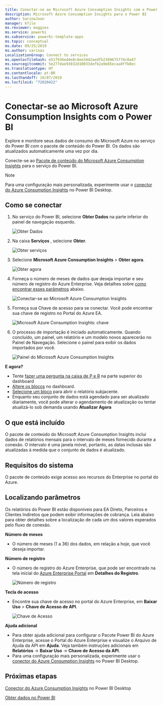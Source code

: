 ```yaml
---
title: Conectar-se ao Microsoft Azure Consumption Insights com o Power BI
description: Microsoft Azure Consumption Insights para o Power BI
author: SarinaJoan
manager: kfile
ms.reviewer: maggies
ms.service: powerbi
ms.subservice: powerbi-template-apps
ms.topic: conceptual
ms.date: 09/25/2019
ms.author: sarinas
LocalizationGroup: Connect to services
ms.openlocfilehash: e51f936e44e8c8ee3442aedfb2389675774c0a47
ms.sourcegitcommit: 5e277dae93832d10033defb2a9e85ecaa8ffb8ec
ms.translationtype: HT
ms.contentlocale: pt-BR
ms.lasthandoff: 10/07/2019
ms.locfileid: "72020422"
---
```

# <a name="connect-to-microsoft-azure-consumption-insights-with-power-bi"></a>Conectar-se ao Microsoft Azure Consumption Insights com o Power BI
Explore e monitore seus dados de consumo do Microsoft Azure no serviço do Power BI com o pacote de conteúdo do Power BI. Os dados são atualizados automaticamente uma vez por dia.

Conecte-se ao [Pacote de conteúdo do Microsoft Azure Consumption Insights](https://app.powerbi.com/getdata/services/azureconsumption) para o serviço do Power BI.

> [!NOTE]
> Para uma configuração mais personalizada, experimente usar o [conector do Azure Consumption Insights](desktop-connect-azure-consumption-insights.md) no Power BI Desktop.

## <a name="how-to-connect"></a>Como se conectar
1. No serviço do Power BI, selecione **Obter Dados** na parte inferior do painel de navegação esquerdo.
   
    ![Obter Dados](media/service-connect-to-azure-consumption-insights/getdata.png)
2. Na caixa **Serviços** , selecione **Obter**.
   
   ![Obter serviços](media/service-connect-to-azure-consumption-insights/services.png)
3. Selecione **Microsoft Azure Consumption Insights** \> **Obter agora**. 
   
   ![Obter agora](media/service-connect-to-azure-consumption-insights/mazureconsumption.png)
4. Forneça o número de meses de dados que deseja importar e seu número de registro do Azure Enterprise. Veja detalhes sobre [como encontrar esses parâmetros](#FindingParams) abaixo.
   
    ![Conectar-se ao Microsoft Azure Consumption Insights](media/service-connect-to-azure-consumption-insights/azureconsumptionparams.png)
5. Forneça sua Chave de acesso para se conectar. Você pode encontrar sua chave de registro no Portal do Azure EA. 
   
    ![Microsoft Azure Consumption Insights: chave](media/service-connect-to-azure-consumption-insights/msazureconsumptioncreds.png)
6. O processo de importação é iniciado automaticamente. Quando concluído, um painel, um relatório e um modelo novos aparecerão no Painel de Navegação. Selecione o painel para exibir os dados importados por você.
   
   ![Painel do Microsoft Azure Consumption Insights](media/service-connect-to-azure-consumption-insights/msazureconsumptiondashboard.png)

**E agora?**

* Tente [fazer uma pergunta na caixa de P e R](consumer/end-user-q-and-a.md) na parte superior do dashboard
* [Altere os blocos](service-dashboard-edit-tile.md) no dashboard.
* [Selecione um bloco](consumer/end-user-tiles.md) para abrir o relatório subjacente.
* Enquanto seu conjunto de dados está agendado para ser atualizado diariamente, você pode alterar o agendamento de atualização ou tentar atualizá-lo sob demanda usando **Atualizar Agora**

## <a name="whats-included"></a>O que está incluído
O pacote de conteúdo do Microsoft Azure Consumption Insights inclui dados de relatórios mensais para o intervalo de meses fornecido durante a conexão. O intervalo é uma janela móvel, portanto, as datas inclusas são atualizadas à medida que o conjunto de dados é atualizado.

## <a name="system-requirements"></a>Requisitos do sistema
O pacote de conteúdo exige acesso aos recursos do Enterprise no portal do Azure. 

<a name="FindingParams"></a>

## <a name="finding-parameters"></a>Localizando parâmetros
Os relatórios do Power BI estão disponíveis para EA Direto, Parceiros e Clientes Indiretos que podem exibir informações de cobrança. Leia abaixo para obter detalhes sobre a localização de cada um dos valores esperados pelo fluxo de conexão.

**Número de meses**

* O número de meses (1 a 36) dos dados, em relação a hoje, que você deseja importar.

**Número de registro**

* O número de registro do Azure Enterprise, que pode ser encontrado na tela inicial do [Azure Enterprise Portal](https://ea.azure.com/) em **Detalhes do Registro**.
  
    ![Número de registro](media/service-connect-to-azure-consumption-insights/params2.png)

**Tecla de acesso**

* Encontre sua chave de acesso no portal do Azure Enterprise, em **Baixar Uso** > **Chave de Acesso de API**.
  
    ![Chave de Acesso](media/service-connect-to-azure-consumption-insights/creds2.png)

**Ajuda adicional**

* Para obter ajuda adicional para configurar o Pacote Power BI do Azure Enterprise, acesse o Portal do Azure Enterprise e visualize o Arquivo de Ajuda da API em **Ajuda**. Veja também instruções adicionais em **Relatórios** -> **Baixar Uso** -> **Chave de Acesso da API**.
* Para uma configuração mais personalizada, experimente usar o [conector do Azure Consumption Insights](desktop-connect-azure-consumption-insights.md) no Power BI Desktop.

## <a name="next-steps"></a>Próximas etapas

[Conector do Azure Consumption Insights](desktop-connect-azure-consumption-insights.md) no Power BI Desktop

[Obter dados no Power BI](service-get-data.md)


